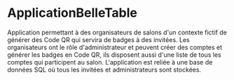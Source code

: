 # ApplicationBelleTable
Application permettant à des organisateurs de salons d'un contexte fictif de générer des Code QR qui servira de badges à des invitées. 
Les organisateurs ont le rôle d'administrateur et peuvent créer des comptes et générer les badges en Code QR, ils disposent aussi d'une liste de tous les comptes qui 
participent au salon. L'application est reliée à une base de données SQL où tous les invitées et administrateurs sont stockées.
